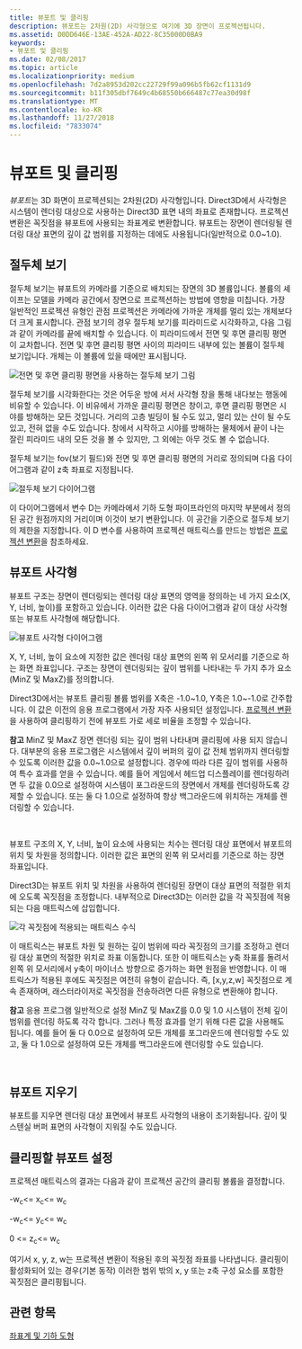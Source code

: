 ```yaml
---
title: 뷰포트 및 클리핑
description: 뷰포트는 2차원(2D) 사각형으로 여기에 3D 장면이 프로젝션됩니다.
ms.assetid: D0DD646E-13AE-452A-AD22-8C35000D0BA9
keywords:
- 뷰포트 및 클리핑
ms.date: 02/08/2017
ms.topic: article
ms.localizationpriority: medium
ms.openlocfilehash: 7d2a8953d202cc22729f99a096b5fb62cf1131d9
ms.sourcegitcommit: b11f305dbf7649c4b68550b666487c77ea30d98f
ms.translationtype: MT
ms.contentlocale: ko-KR
ms.lasthandoff: 11/27/2018
ms.locfileid: "7833074"
---
```

# <a name="viewports-and-clipping"></a>뷰포트 및 클리핑


*뷰포트*는 3D 화면이 프로젝션되는 2차원(2D) 사각형입니다. Direct3D에서 사각형은 시스템이 렌더링 대상으로 사용하는 Direct3D 표면 내의 좌표로 존재합니다. 프로젝션 변환은 꼭짓점을 뷰포트에 사용되는 좌표계로 변환합니다. 뷰포트는 장면이 렌더링될 렌더링 대상 표면의 깊이 값 범위를 지정하는 데에도 사용됩니다(일반적으로 0.0~1.0).

## <a name="span-idtheviewingfrustumspanspan-idtheviewingfrustumspanspan-idtheviewingfrustumspanthe-viewing-frustum"></a><span id="The_Viewing_Frustum"></span><span id="the_viewing_frustum"></span><span id="THE_VIEWING_FRUSTUM"></span>절두체 보기


절두체 보기는 뷰포트의 카메라를 기준으로 배치되는 장면의 3D 볼륨입니다. 볼륨의 셰이프는 모델을 카메라 공간에서 장면으로 프로젝션하는 방법에 영향을 미칩니다. 가장 일반적인 프로젝션 유형인 관점 프로젝션은 카메라에 가까운 개체를 멀리 있는 개체보다 더 크게 표시합니다. 관점 보기의 경우 절두체 보기를 피라미드로 시각화하고, 다음 그림과 같이 카메라를 끝에 배치할 수 있습니다. 이 피라미드에서 전면 및 후면 클리핑 평면이 교차합니다. 전면 및 후면 클리핑 평면 사이의 피라미드 내부에 있는 볼륨이 절두체 보기입니다. 개체는 이 볼륨에 있을 때에만 표시됩니다.

![전면 및 후면 클리핑 평면을 사용하는 절두체 보기 그림](images/frustum.png)

절두체 보기를 시각화한다는 것은 어두운 방에 서서 사각형 창을 통해 내다보는 행동에 비유할 수 있습니다. 이 비유에서 가까운 클리핑 평면은 창이고, 후면 클리핑 평면은 시야를 방해하는 모든 것입니다. 거리의 고층 빌딩이 될 수도 있고, 멀리 있는 산이 될 수도 있고, 전혀 없을 수도 있습니다. 창에서 시작하고 시야를 방해하는 물체에서 끝이 나는 잘린 피라미드 내의 모든 것을 볼 수 있지만, 그 외에는 아무 것도 볼 수 없습니다.

절두체 보기는 fov(보기 필드)와 전면 및 후면 클리핑 평면의 거리로 정의되며 다음 다이어그램과 같이 z축 좌표로 지정됩니다.

![절두체 보기 다이어그램](images/fovdiag.png)

이 다이어그램에서 변수 D는 카메라에서 기하 도형 파이프라인의 마지막 부분에서 정의된 공간 원점까지의 거리이며 이것이 보기 변환입니다. 이 공간을 기준으로 절두체 보기의 제한을 지정합니다. 이 D 변수를 사용하여 프로젝션 매트릭스를 만드는 방법은 [프로젝션 변환](projection-transform.md)을 참조하세요.

## <a name="span-idviewportrectanglespanspan-idviewportrectanglespanspan-idviewportrectanglespanviewport-rectangle"></a><span id="Viewport_Rectangle"></span><span id="viewport_rectangle"></span><span id="VIEWPORT_RECTANGLE"></span>뷰포트 사각형


뷰포트 구조는 장면이 렌더링되는 렌더링 대상 표면의 영역을 정의하는 네 가지 요소(X, Y, 너비, 높이)를 포함하고 있습니다. 이러한 값은 다음 다이어그램과 같이 대상 사각형 또는 뷰포트 사각형에 해당합니다.

![뷰포트 사각형 다이어그램](images/destrect.png)

X, Y, 너비, 높이 요소에 지정한 값은 렌더링 대상 표면의 왼쪽 위 모서리를 기준으로 하는 화면 좌표입니다. 구조는 장면이 렌더링되는 깊이 범위를 나타내는 두 가지 추가 요소(MinZ 및 MaxZ)를 정의합니다.

Direct3D에서는 뷰포트 클리핑 볼륨 범위를 X축은 -1.0~1.0, Y축은 1.0~-1.0로 간주합니다. 이 값은 이전의 응용 프로그램에서 가장 자주 사용되던 설정입니다. [프로젝션 변환](projection-transform.md)을 사용하여 클리핑하기 전에 뷰포트 가로 세로 비율을 조정할 수 있습니다.

**참고**  MinZ 및 MaxZ 장면 렌더링 되는 깊이 범위 나타내며 클리핑에 사용 되지 않습니다. 대부분의 응용 프로그램은 시스템에서 깊이 버퍼의 깊이 값 전체 범위까지 렌더링할 수 있도록 이러한 값을 0.0~1.0으로 설정합니다. 경우에 따라 다른 깊이 범위를 사용하여 특수 효과를 얻을 수 있습니다. 예를 들어 게임에서 헤드업 디스플레이를 렌더링하려면 두 값을 0.0으로 설정하여 시스템이 포그라운드의 장면에서 개체를 렌더링하도록 강제할 수 있습니다. 또는 둘 다 1.0으로 설정하여 항상 백그라운드에 위치하는 개체를 렌더링할 수 있습니다.

 

뷰포트 구조의 X, Y, 너비, 높이 요소에 사용되는 치수는 렌더링 대상 표면에서 뷰포트의 위치 및 차원을 정의합니다. 이러한 값은 표면의 왼쪽 위 모서리를 기준으로 하는 장면 좌표입니다.

Direct3D는 뷰포트 위치 및 차원을 사용하여 렌더링된 장면이 대상 표면의 적절한 위치에 오도록 꼭짓점을 조정합니다. 내부적으로 Direct3D는 이러한 값을 각 꼭짓점에 적용되는 다음 매트릭스에 삽입합니다.

![각 꼭짓점에 적용되는 매트릭스 수식](images/vpscale.png)

이 매트릭스는 뷰포트 차원 및 원하는 깊이 범위에 따라 꼭짓점의 크기를 조정하고 렌더링 대상 표면의 적절한 위치로 좌표 이동합니다. 또한 이 매트릭스는 y축 좌표를 돌려서 왼쪽 위 모서리에서 y축이 마이너스 방향으로 증가하는 화면 원점을 반영합니다. 이 매트릭스가 적용된 후에도 꼭짓점은 여전히 유형이 같습니다. 즉, \[x,y,z,w\] 꼭짓점으로 계속 존재하며, 래스터라이저로 꼭짓점을 전송하려면 다른 유형으로 변환해야 합니다.

**참고**  응용 프로그램 일반적으로 설정 MinZ 및 MaxZ를 0.0 및 1.0 시스템이 전체 깊이 범위를 렌더링 하도록 각각 합니다. 그러나 특정 효과를 얻기 위해 다른 값을 사용해도 됩니다. 예를 들어 둘 다 0.0으로 설정하여 모든 개체를 포그라운드에 렌더링할 수도 있고, 둘 다 1.0으로 설정하여 모든 개체를 백그라운드에 렌더링할 수도 있습니다.

 

## <a name="span-idclearingaviewportspanspan-idclearingaviewportspanspan-idclearingaviewportspanclearing-a-viewport"></a><span id="Clearing_a_Viewport"></span><span id="clearing_a_viewport"></span><span id="CLEARING_A_VIEWPORT"></span>뷰포트 지우기


뷰포트를 지우면 렌더링 대상 표면에서 뷰포트 사각형의 내용이 초기화됩니다. 깊이 및 스텐실 버퍼 표면의 사각형이 지워질 수도 있습니다.

## <a name="span-idsetuptheviewportforclippingspanspan-idsetuptheviewportforclippingspanspan-idsetuptheviewportforclippingspanset-up-the-viewport-for-clipping"></a><span id="Set_Up_the_Viewport_for_Clipping"></span><span id="set_up_the_viewport_for_clipping"></span><span id="SET_UP_THE_VIEWPORT_FOR_CLIPPING"></span>클리핑할 뷰포트 설정


프로젝션 매트릭스의 결과는 다음과 같이 프로젝션 공간의 클리핑 볼륨을 결정합니다.

-w<sub>c</sub>&lt;= x<sub>c</sub>&lt;= w<sub>c</sub>

-w<sub>c</sub>&lt;= y<sub>c</sub>&lt;= w<sub>c</sub>

0 &lt;= z<sub>c</sub>&lt;= w<sub>c</sub>

여기서 x, y, z, w는 프로젝션 변환이 적용된 후의 꼭짓점 좌표를 나타냅니다. 클리핑이 활성화되어 있는 경우(기본 동작) 이러한 범위 밖의 x, y 또는 z축 구성 요소를 포함한 꼭짓점은 클리핑됩니다.

## <a name="span-idrelated-topicsspanrelated-topics"></a><span id="related-topics"></span>관련 항목


[좌표계 및 기하 도형](coordinate-systems-and-geometry.md)

 

 




